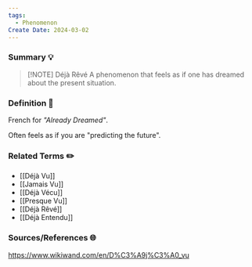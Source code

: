 ```yaml
---
tags:
  - Phenomenon
Create Date: 2024-03-02
---
```

### Summary 💡

> [!NOTE] Déjà Rêvé
> A phenomenon that feels as if one has dreamed about the present situation.

### Definition 📖
French for *"Already Dreamed"*.

Often feels as if you are "predicting the future".

### Related Terms ✏️
- [[Déjà Vu]]
- [[Jamais Vu]]
- [[Déjà Vécu]]
- [[Presque Vu]]
- [[Déjà Rêvé]]
- [[Déjà Entendu]]

### Sources/References 🌐 
https://www.wikiwand.com/en/D%C3%A9j%C3%A0_vu
